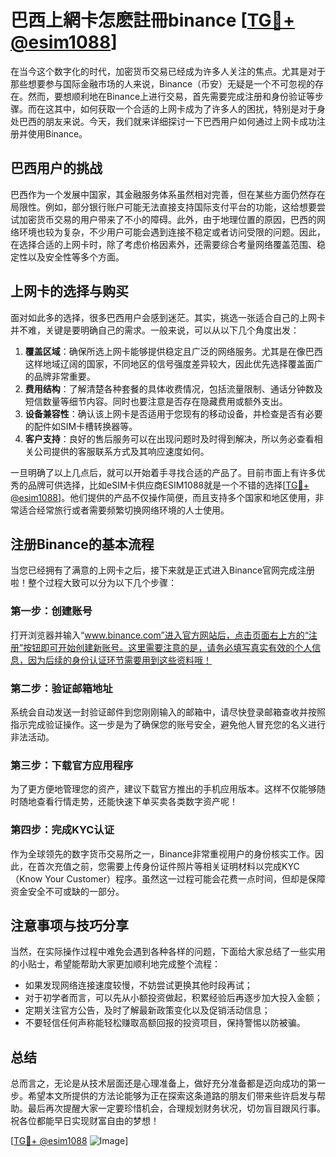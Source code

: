 # 巴西上網卡怎麽註冊binance [[TG💪+ @esim1088](https://t.me/s/esim1088)]

在当今这个数字化的时代，加密货币交易已经成为许多人关注的焦点。尤其是对于那些想要参与国际金融市场的人来说，Binance（币安）无疑是一个不可忽视的存在。然而，要想顺利地在Binance上进行交易，首先需要完成注册和身份验证等步骤。而在这其中，如何获取一个合适的上网卡成为了许多人的困扰，特别是对于身处巴西的朋友来说。今天，我们就来详细探讨一下巴西用户如何通过上网卡成功注册并使用Binance。

## 巴西用户的挑战

巴西作为一个发展中国家，其金融服务体系虽然相对完善，但在某些方面仍然存在局限性。例如，部分银行账户可能无法直接支持国际支付平台的功能，这给想要尝试加密货币交易的用户带来了不小的障碍。此外，由于地理位置的原因，巴西的网络环境也较为复杂，不少用户可能会遇到连接不稳定或者访问受限的问题。因此，在选择合适的上网卡时，除了考虑价格因素外，还需要综合考量网络覆盖范围、稳定性以及安全性等多个方面。

## 上网卡的选择与购买

面对如此多的选择，很多巴西用户会感到迷茫。其实，挑选一张适合自己的上网卡并不难，关键是要明确自己的需求。一般来说，可以从以下几个角度出发：

1. **覆盖区域**：确保所选上网卡能够提供稳定且广泛的网络服务。尤其是在像巴西这样地域辽阔的国家，不同地区的信号强度差异较大，因此优先选择覆盖面广的品牌非常重要。
2. **费用结构**：了解清楚各种套餐的具体收费情况，包括流量限制、通话分钟数及短信数量等细节内容。同时也要注意是否存在隐藏费用或额外支出。
3. **设备兼容性**：确认该上网卡是否适用于您现有的移动设备，并检查是否有必要的配件如SIM卡槽转换器等。
4. **客户支持**：良好的售后服务可以在出现问题时及时得到解决，所以务必查看相关公司提供的客服联系方式及其响应速度如何。

一旦明确了以上几点后，就可以开始着手寻找合适的产品了。目前市面上有许多优秀的品牌可供选择，比如eSIM卡供应商ESIM1088就是一个不错的选择[[TG💪+ @esim1088](https://t.me/s/esim1088)]。他们提供的产品不仅操作简便，而且支持多个国家和地区使用，非常适合经常旅行或者需要频繁切换网络环境的人士使用。

## 注册Binance的基本流程

当您已经拥有了满意的上网卡之后，接下来就是正式进入Binance官网完成注册啦！整个过程大致可以分为以下几个步骤：

### 第一步：创建账号
打开浏览器并输入“www.binance.com”进入官方网站后，点击页面右上方的“注册”按钮即可开始创建新账号。这里需要注意的是，请务必填写真实有效的个人信息，因为后续的身份认证环节需要用到这些资料哦！

### 第二步：验证邮箱地址
系统会自动发送一封验证邮件到您刚刚输入的邮箱中，请尽快登录邮箱查收并按照指示完成验证操作。这一步是为了确保您的账号安全，避免他人冒充您的名义进行非法活动。

### 第三步：下载官方应用程序
为了更方便地管理您的资产，建议下载官方推出的手机应用版本。这样不仅能够随时随地查看行情走势，还能快速下单买卖各类数字资产呢！

### 第四步：完成KYC认证
作为全球领先的数字货币交易所之一，Binance非常重视用户的身份核实工作。因此，在首次充值之前，您需要上传身份证件照片等相关证明材料以完成KYC（Know Your Customer）程序。虽然这一过程可能会花费一点时间，但却是保障资金安全不可或缺的一部分。

## 注意事项与技巧分享

当然，在实际操作过程中难免会遇到各种各样的问题，下面给大家总结了一些实用的小贴士，希望能帮助大家更加顺利地完成整个流程：

- 如果发现网络连接速度较慢，不妨尝试更换其他时段再试；
- 对于初学者而言，可以先从小额投资做起，积累经验后再逐步加大投入金额；
- 定期关注官方公告，及时了解最新政策变化以及促销活动信息；
- 不要轻信任何声称能轻松赚取高额回报的投资项目，保持警惕以防被骗。

## 总结

总而言之，无论是从技术层面还是心理准备上，做好充分准备都是迈向成功的第一步。希望本文所提供的方法论能够为正在探索这条道路的朋友们带来些许启发与帮助。最后再次提醒大家一定要珍惜机会，合理规划财务状况，切勿盲目跟风行事。祝各位都能早日实现财富自由的梦想！

[[TG💪+ @esim1088](https://t.me/s/esim1088) ![Image](https://i.postimg.cc/4NQfJmqS/Snipaste-2025-05-13-00-14-12.png)]